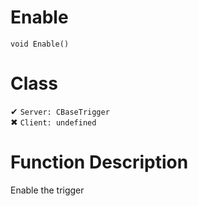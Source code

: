 # Enable
```
void Enable()
```
# Class
✔ `Server: CBaseTrigger`  
✖ `Client: undefined`  

# Function Description
Enable the trigger
